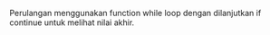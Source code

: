 Perulangan menggunakan function while loop dengan dilanjutkan if continue untuk melihat nilai akhir.
